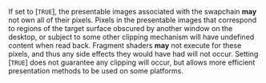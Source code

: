 If set to [`TRUE`], the presentable images associated with the
swapchain  **may**  not own all of their pixels.
Pixels in the presentable images that correspond to regions of the
target surface obscured by another window on the desktop, or subject to
some other clipping mechanism will have undefined content when read
back.
Fragment shaders  **may**  not execute for these pixels, and thus any side
effects they would have had will not occur.
Setting [`TRUE`] does not guarantee any clipping will occur, but
allows more efficient presentation methods to be used on some
platforms.